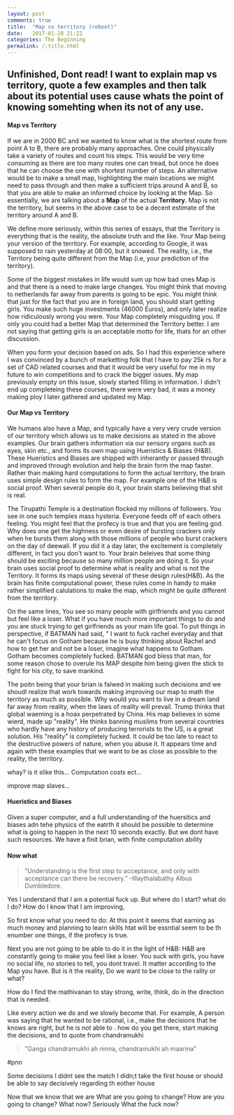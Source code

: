 ```yaml
---
layout: post
comments: true
title:  "Map vs territory (reboot)"
date:   2017-01-28 21:22
categories: The Beginning
permalink: /:title.html
---
```

Unfinished, Dont read!
I want to explain map vs territory, quote a few examples and then talk about its potential uses cause whats the point of knowing somehting when its not of any use.
---

#### **Map vs Territory**
If we are in 2000 BC and we wanted to know what is the shortest route from point A to B, there are probably many approaches. One could physically take a variety of routes and count his steps. This would be very time consuming as there are too many routes one can tread, but once he does that he can choose the one with shortest number of steps. An alternative would be to make a small map, highlighting the main locations we might need to pass through and then make a sufficient trips around A and B, so that you are able to make an informed choice by looking at the Map. So essentially, we are talking about a **Map** of the actual **Territory**. Map is not the territory, but seems in the above case to be a decent estimate of the territory around A and B.

We define more seriously, within this series of essays, that the Territory is everything that is the reality, the absolute truth and the like. Your Map being your version of the territory. For example, according to Google, it was supposed to rain yesterday at 08:00, but it snowed. The reality, i.e., the Territory being quite different from the Map (i.e, your prediction of the territory).

Some of the biggest mistakes in life would sum up how bad ones Map is and that there is a need to make large changes.
You might think that moving to netherlands far away from parents is going to be epic. You might think that just for the fact that you are in foreign land, you should start getting girls. You make such huge investments (46000 Euros), and only later realize how ridiculously wrong you were. Your Map completely misguiding you. If only you could had a better Map that determined the Territory better. I am not saying that getting girls is an acceptable motto for life, thats for an other discussion.

When you form your decision based on ads. So I had this experience where I was convinced by a bunch of marketting folk that I have to pay 25k rs for a set of CAD related courses and that it would be very useful for me in my future to win competitions and to crack the bigger issues. My map previously empty on this issue, slowly started filling in information. I didn't end up completeing these courses, there were very bad, it was a money making ploy I later gathered and updated my Map.

#### **Our Map vs Territory**
We humans also have a Map, and typically have a very very crude version of our territory which allows us to make decisions as stated in the above examples. Our brain gathers information via our sensory organs such as eyes, skin etc., and forms its own map using Hueristics & Biases (H&B). These Hueristics and Biases are shipped with inherantly or passed through and improved through evolution and help the brain form the map faster. Rather than making hard computations to form the actual territory, the brain uses simple design rules to form the map. For example one of the H&B is social proof. When several people do it, your brain starts believing that shit is real.

The Tirupathi Temple is a destination flocked my millions of followers. You see in one such temples mass hysteria. Everyone feeds off of each others feeling. You might feel that the profecy is true and that you are feeling god. Why does one get the highness or even desire of bursting crackers only when he bursts them along with those millions of people who burst crackers on the day of deewali. If you did it a day later, the excitement is completely different, in fact you don't want to. Your brain beleives that some thing should be exciting because so many million people are doing it. So your brain uses social proof to determine what is reality and what is not the Territory. It forms its maps using several of these design rules(H&B). As the brain has finite computational power, these rules come in handy to make rather simplified calulations to make the map, which might be quite different from the territory.

On the same lines, You see so many people with girlfriends and you cannot but feel like a loser. What if you have much more important things to do and you are stuck trying to get girlfriends as your main life goal. To put things in perspective, if BATMAN had said, " I want to fuck rachel everyday and that he can't focus on Gotham because he is busy thinking about Rachel and how to get her and not be a loser, imagine what happens to Gotham. Gotham becomes completely fucked.  BATMAN god bless that man, for some reason chose to overule his MAP despite him being given the stick to fight for his city, to save mankind. 

The poitn being that your brian is falwed in making such decisions and we shoudl realize that work towards making improving our map to math the territory as much as possible. Why would you want to live in a dream land far away from reality, when the laws of reality will prevail. Trump thinks that global waeming is a hoax perpetrated by China. His map believes in some wierd, made up "reality". He thinks banning muslims from several countries who hardly have any history of producing terrorists to the US, is a great solution. His "reality" is completely fucked. It could be too late to react to the destructive powers of nature, when you abuse it. It appears time and again with these examples that we want to be as close as possible to the reality, the territory. 
 






whay? is it slike this... Computation costs ect...



improve map slaves...

#### **Hueristics and Biases**
Given a super computer, and a full understanding of the huersitics and biases adn tehe physics of the eatrth it should be possible to determine what is going to happen in the next 10 seconds exactly. But we dont have such resources. We have a finit brian, with finite computation ability 
#### **Now what**

> “Understanding is the first step to acceptance, and only with acceptance can there be recovery.” –Illaythalabathy Albus Dumbledore.

Yes I understand that I am a potential fuck up. But where do I start? what do I do? How do I know that I am improving, 

So first know what you need to do: At this point it seems that earning as much money and planning to learn skills htat will be essntial seem to be th enumber one things, if the profecy is true. 

Next you are not going to be able to do it in the light of H&B: H&B are constantly going to make you feel like a loser. You suck with girls, you have no social life, no stories to tell, you dont travel. It matter according to the Map you have. But is it the reality, Do we want to be close to the rality or what?

How  do I find the mathivanan to stay strong, write, think, do in the direction that is needed.

Like every action we do and we slowly become that. For example, A person was saying that he wanted to be rational, i.e., make the decisions that he knows are right, but he is not able to . how do you get there, start making the decisions, and to quote from chandramukhi
>"Ganga chandramukhi ah ninna, chandramukhi ah maarina"

#pnn

Some decisions
I didnt see the match
I didn;t take the first house or should be able to say decisively regarding th eother house


Now that we know that we are
What are you going to change?
How are you going to change?
What now? Seriously What the fuck now?


